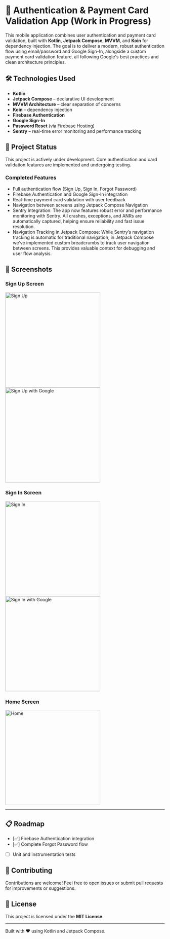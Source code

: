 # 🔐 Authentication & Payment Card Validation App (Work in Progress)

This mobile application combines user authentication and payment card validation, built with **Kotlin**, **Jetpack Compose**, **MVVM**, and **Koin** for dependency injection. The goal is to deliver a modern, robust authentication flow using email/password and Google Sign-In, alongside a custom payment card validation feature, all following Google's best practices and clean architecture principles.

## 🛠️ Technologies Used

- **Kotlin**
- **Jetpack Compose** – declarative UI development
- **MVVM Architecture** – clear separation of concerns
- **Koin** – dependency injection
- **Firebase Authentication**
- **Google Sign-In**
- **Password Reset** (via Firebase Hosting)
- **Sentry** – real-time error monitoring and performance tracking

## 🚧 Project Status

This project is actively under development. Core authentication and card validation features are implemented and undergoing testing.

### Completed Features

- Full authentication flow (Sign Up, Sign In, Forgot Password)
- Firebase Authentication and Google Sign-In integration
- Real-time payment card validation with user feedback
- Navigation between screens using Jetpack Compose Navigation
- Sentry Integration: The app now features robust error and performance monitoring with Sentry. All crashes, exceptions, and ANRs are automatically captured, helping ensure reliability and fast issue resolution.
- Navigation Tracking in Jetpack Compose: While Sentry’s navigation tracking is automatic for traditional navigation, in Jetpack Compose we’ve implemented custom breadcrumbs to track user navigation between screens. This provides valuable context for debugging and user flow analysis.

## 📱 Screenshots

### Sign Up Screen

<img src="app/src/main/java/com/example/authapp/assets/screenshots/createaccount.png" width="300" alt="Sign Up">

<img src="app/src/main/java/com/example/authapp/assets/screenshots/googlesignup.png" width="300" alt="Sign Up with Google">

### Sign In Screen

<img src="app/src/main/java/com/example/authapp/assets/screenshots/signin.png" width="300" alt="Sign In">

<img src="app/src/main/java/com/example/authapp/assets/screenshots/signingoogle.png" width="300" alt="Sign In with Google">

### Home Screen

<img src="app/src/main/java/com/example/authapp/assets/screenshots/home.png" width="300" alt="Home">

---

## 📋 Roadmap

- [✅] Firebase Authentication integration
- [✅] Complete Forgot Password flow
- [  ] Unit and instrumentation tests

## 🤝 Contributing

Contributions are welcome! Feel free to open issues or submit pull requests for improvements or suggestions.

## 📄 License

This project is licensed under the **MIT License**.

---

Built with ❤️ using Kotlin and Jetpack Compose.